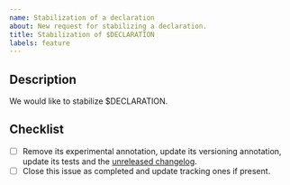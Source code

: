 ```yaml
---
name: Stabilization of a declaration
about: New request for stabilizing a declaration.
title: Stabilization of $DECLARATION
labels: feature
---
```


## Description

We would like to stabilize $DECLARATION.

<!-- Uncomment this section if your issue depends on another one.
## Dependencies

This issue is blocked by the following ones:
- [ ] #ITEM
-->

## Checklist

- [ ] Remove its experimental annotation, update its versioning annotation, update its tests and the [unreleased changelog].
- [ ] Close this issue as completed and update tracking ones if present.

[unreleased changelog]: https://github.com/kotools/types/blob/main/CHANGELOG.md#unreleased
